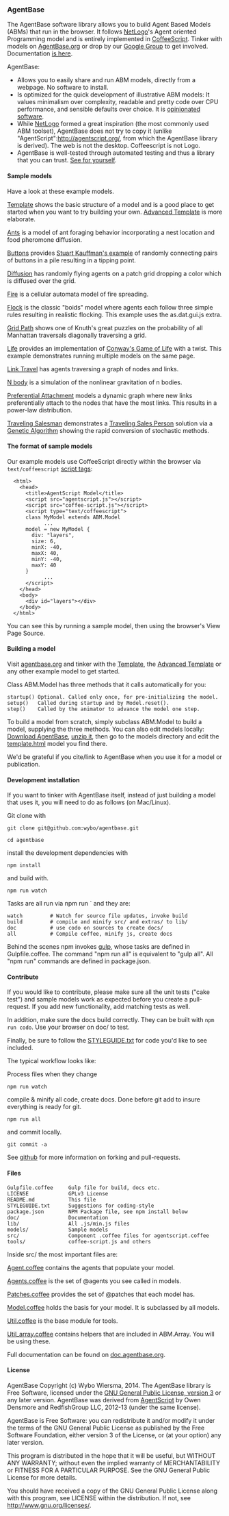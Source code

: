 ### AgentBase

The AgentBase software library allows you to build Agent Based Models (ABMs) that run in the browser. It follows [NetLogo](http://ccl.northwestern.edu/netlogo/)'s Agent oriented Programming model and is entirely implemented in [CoffeeScript](http://coffeescript.org/). Tinker with models on [AgentBase.org](http://agentbase.org/) or drop by our [Google Group](https://groups.google.com/d/forum/agentbase) to get involved. Documentation [is here](http://doc.agentbase.org/).

AgentBase:

* Allows you to easily share and run ABM models, directly from a webpage. No software to install.
* Is optimized for the quick development of illustrative ABM models: It values minimalism over complexity, readable and pretty code over CPU performance, and sensible defaults over choice. It is [opinionated software](https://gettingreal.37signals.com/ch04_Make_Opinionated_Software.php).
* While [NetLogo](http://ccl.northwestern.edu/netlogo/) formed a great inspiration (the most commonly used ABM toolset), AgentBase does not try to copy it (unlike "AgentScript":http://agentscript.org/, from which the AgentBase library is derived). The web is not the desktop. Coffeescript is not Logo.
* AgentBase is well-tested through automated testing and thus a library that you can trust. [See for yourself](http://lib.agentbase.org/spec.html).

#### Sample models

Have a look at these example models.

[Template](http://agentbase.org/model.html?9d54597f7aafc995d227) shows the basic structure of a model and is a good place to get started when you want to try building your own. [Advanced Template](http://agentbase.org/model.html?95eddda521dfaf11c015) is more elaborate.

[Ants](http://agentbase.org/model.html?b24f11b263d0de2610f1) is a model of ant foraging behavior incorporating a nest location and food pheromone diffusion.

[Buttons](http://agentbase.org/model.html?f4c4388138450bdf9732) provides [Stuart Kauffman's example](http://www.msci.memphis.edu/~franklin/kauffman.html) of randomly connecting pairs of buttons in a pile resulting in a tipping point.

[Diffusion](http://agentbase.org/model.html?5a0c13a0e385074a060f) has randomly flying agents on a patch grid dropping a color which is diffused over the grid.

[Fire](http://agentbase.org/model.html?36f24ba1b335aea212eb) is a cellular automata model of fire spreading.

[Flock](http://agentbase.org/model.html?82ef4f46d2a05838dc5f) is the classic "boids" model where agents each follow three simple rules resulting in realistic flocking. This example uses the as.dat.gui.js extra.

[Grid Path](http://agentbase.org/model.html?aabffc060db58fb7032a) shows one of Knuth's great puzzles on the probability of all Manhattan traversals diagonally traversing a grid.

[Life](http://agentbase.org/model.html?d10d06e31f41874b982c) provides an implementation of [Conway's Game of Life](http://en.wikipedia.org/wiki/Conway's_Game_of_Life) with a twist. This example demonstrates running multiple models on the same page.

[Link Travel](http://agentbase.org/model.html?96c36a9b3a1760f3c55f) has agents traversing a graph of nodes and links.

[N body](http://agentbase.org/model.html?78e4557ef610be9abf04) is a simulation of the nonlinear gravitation of n bodies.

[Preferential Attachment](http://agentbase.org/model.html?beba752ebfce2daaaa0e) models a dynamic graph where new links preferentially attach to the nodes that have the most links. This results in a power-law distribution.

[Traveling Salesman](http://agentbase.org/model.html?6f0e70c8dd0fabdf7621) demonstrates a [Traveling Sales Person](http://en.wikipedia.org/wiki/Travelling_salesman_problem) solution via a [Genetic Algorithm](http://en.wikipedia.org/wiki/Genetic_algorithm) showing the rapid conversion of stochastic methods.

#### The format of sample models

Our example models use CoffeeScript directly within the browser via `text/coffeescript` [script tags](http://coffeescript.org/#scripts):

      <html>
        <head>
          <title>AgentScript Model</title>
          <script src="agentscript.js"></script>
          <script src="coffee-script.js"></script>
          <script type="text/coffeescript">
          class MyModel extends ABM.Model
                ...
          model = new MyModel {
            div: "layers",
            size: 6,
            minX: -40,
            maxX: 40,
            minY: -40,
            maxY: 40
          }
                ...
          </script>
        </head>
        <body>
          <div id="layers"></div>
        </body>
      </html>

You can see this by running a sample model, then using the browser's View Page Source.

#### Building a model

Visit [agentbase.org](http://agentbase.org) and tinker with the [Template](http://agentbase.org/model.html?9d54597f7aafc995d227), the [Advanced Template](http://agentbase.org/model.html?95eddda521dfaf11c015) or any other example model to get started.

Class ABM.Model has three methods that it calls automatically for you:

    startup() Optional. Called only once, for pre-initializing the model.
    setup()   Called during startup and by Model.reset().
    step()    Called by the animator to advance the model one step.

To build a model from scratch, simply subclass ABM.Model to build a model, supplying the three methods. You can also edit models locally: [Download AgentBase](https://github.com/wybo/agentbase/zipball/master), [unzip it](http://en.wikipedia.org/wiki/Zip_(file_format)), then go to the models directory and edit the [template.html](http://lib.agentbase.org/models/template.html) model you find there.

We'd be grateful if you cite/link to AgentBase when you use it for a model or publication.

#### Development installation

If you want to tinker with AgentBase itself, instead of just building a model that uses it, you will need to do as follows (on Mac/Linux).

Git clone with

    git clone git@github.com:wybo/agentbase.git

    cd agentbase

install the development dependencies with

    npm install

and build with.

    npm run watch

Tasks are all run via npm run <task>` and they are:

    watch         # Watch for source file updates, invoke build
    build         # compile and minify src/ and extras/ to lib/
    doc           # use codo on sources to create docs/
    all           # Compile coffee, minify js, create docs

Behind the scenes npm invokes [gulp](http://gulpjs.com/), whose tasks are defined in Gulpfile.coffee. The command "npm run all" is equivalent to "gulp all". All "npm run" commands are defined in package.json.

#### Contribute

If you would like to contribute, please make sure all the unit tests ("cake test") and sample models work as expected before you create a pull-request. If you add new functionality, add matching tests as well.

In addition, make sure the docs build correctly. They can be built with `npm run codo`. Use your browser on doc/ to test.

Finally, be sure to follow the [STYLEGUIDE.txt](http://lib.agentbase.org/STYLEGUIDE.txt) for code you'd like to see included.

The typical workflow looks like:

Process files when they change

    npm run watch

compile & minify all code, create docs. Done before git add to insure everything is ready for git.

    npm run all

and commit locally.

    git commit -a

See [github](https://guides.github.com/activities/contributing-to-open-source/) for more information on forking and pull-requests.

#### Files

    Gulpfile.coffee     Gulp file for build, docs etc.
    LICENSE             GPLv3 License
    README.md           This file
    STYLEGUIDE.txt      Suggestions for coding-style 
    package.json        NPM Package file, see npm install below
    doc/                Documentation
    lib/                All .js/min.js files
    models/             Sample models
    src/                Component .coffee files for agentscript.coffee
    tools/              coffee-script.js and others

Inside src/ the most important files are:

[Agent.coffee](http://doc.agentbase.org/class/ABM/Agent.html) contains the agents that populate your model.

[Agents.coffee](http://doc.agentbase.org/class/ABM/Agents.html) is the set of @agents you see called in models.

[Patches.coffee](http://doc.agentbase.org/class/ABM/Patches.html) provides the set of @patches that each model has.

[Model.coffee](http://doc.agentbase.org/class/ABM/Model.html) holds the basis for your model. It is subclassed by all models.

[Util.coffee](http://doc.agentbase.org/mixin/ABM/util.html) is the base module for tools.

[Util_array.coffee](http://doc.agentbase.org/mixin/ABM/util.array.html) contains helpers that are included in ABM.Array. You will be using these.

Full documentation can be found on [doc.agentbase.org](http://doc.agentbase.org/).

#### License

AgentBase Copyright (c) Wybo Wiersma, 2014. The AgentBase library
is Free Software, licensed under the [GNU General Public License, version
3](http://www.fsf.org/licensing/licenses/gpl-3.0.html) or any later
version. AgentBase was derived from [AgentScript](http://agentscript.org)
by Owen Densmore and RedfishGroup LLC, 2012-13 (under the same license).

AgentBase is Free Software: you can redistribute it and/or modify
it under the terms of the GNU General Public License as published by
the Free Software Foundation, either version 3 of the License, or
(at your option) any later version.

This program is distributed in the hope that it will be useful,
but WITHOUT ANY WARRANTY; without even the implied warranty of
MERCHANTABILITY or FITNESS FOR A PARTICULAR PURPOSE. See the
GNU General Public License for more details.

You should have received a copy of the GNU General Public License
along with this program, see LICENSE within the distribution.
If not, see <http://www.gnu.org/licenses/>.
